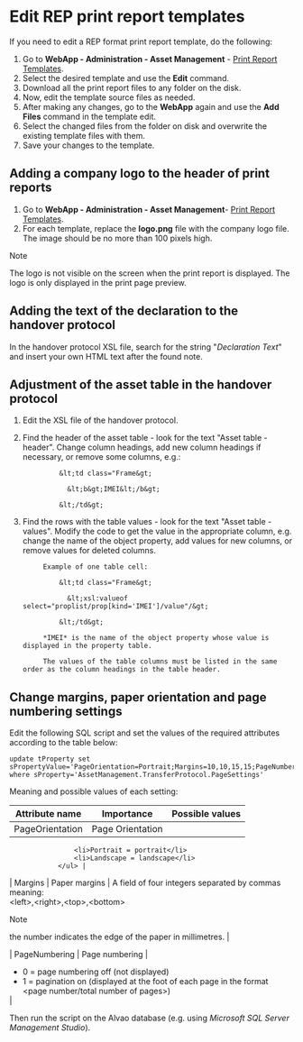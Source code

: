 # Edit REP print report templates
     
If you need to edit a REP format print report template, do the following:
     
1. Go to **WebApp - Administration - Asset Management** - [Print Report Templates](../../../../list-of-windows/alvao-webapp/administration/asset-management/print-report-templates).
2. Select the desired template and use the **Edit** command.
3. Download all the print report files to any folder on the disk.
4. Now, edit the template source files as needed.
5. After making any changes, go to the **WebApp** again and use the **Add Files** command in the template edit.
6. Select the changed files from the folder on disk and overwrite the existing template files with them.
7. Save your changes to the template.

## Adding a company logo to the header of print reports

1. Go to **WebApp - Administration - Asset Management**- [Print Report Templates](../../../../list-of-windows/alvao-webapp/administration/asset-management/print-report-templates).
2. For each template, replace the **logo.png** file with the company logo file. The image should be no more than 100 pixels high.

> [!NOTE]
> The logo is not visible on the screen when the print report is displayed. The logo is only displayed in the print page preview.

## Adding the text of the declaration to the handover protocol
     
In the handover protocol XSL file, search for the string "*Declaration Text*" and insert your own HTML text after the found note.
      
## Adjustment of the asset table in the handover protocol

1. Edit the XSL file of the handover protocol.
2. Find the header of the asset table - look for the text "Asset table - header".
  Change column headings, add new column headings if necessary, or remove some columns, e.g.:  

                &lt;td class="Frame&gt;  

                  &lt;b&gt;IMEI&lt;/b&gt;  

                &lt;/td&gt;
3. Find the rows with the table values - look for the text "Asset table - values".
  Modify the code to get the value in the appropriate column, e.g. change the name of the object property, add values for new columns, or remove values for deleted columns.  

            Example of one table cell:  

                &lt;td class="Frame&gt;  

                  &lt;xsl:valueof select="proplist/prop[kind='IMEI']/value"/&gt;  

                &lt;/td&gt;

            *IMEI* is the name of the object property whose value is displayed in the property table.  

            The values of the table columns must be listed in the same order as the column headings in the table header.

## Change margins, paper orientation and page numbering settings
     
Edit the following SQL script and set the values of the required attributes according to the table below:

    update tProperty set sPropertyValue='PageOrientation=Portrait;Margins=10,10,15,15;PageNumbering=0;'
    where sProperty='AssetManagement.TransferProtocol.PageSettings'

Meaning and possible values of each setting:

| Attribute name | Importance | Possible values |
| --- | --- | --- |
| PageOrientation | Page Orientation | <ul style="margin-bottom: 0px;">
                    <li>Portrait = portrait</li>
                    <li>Landscape = landscape</li>
                </ul> |
| Margins | Paper margins | A field of four integers separated by commas meaning:  <br>
                &lt;left&gt;,&lt;right&gt;,&lt;top&gt;,&lt;bottom&gt;
                  <br>
> [!NOTE]
> the number indicates the edge of the paper in millimetres. |

| PageNumbering | Page numbering | <ul style="margin-bottom: 0px;">
                    <li>0 = page numbering off (not displayed)</li>
                    <li>1 = pagination on (displayed at the foot of each page in the format &lt;page number/total number of pages&gt;)</li>
                </ul> |

Then run the script on the Alvao database (e.g. using *Microsoft SQL Server Management Studio*).
